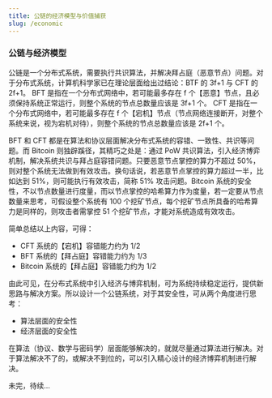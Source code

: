 ```yaml
---
title: 公链的经济模型与价值捕获
slug: /economic
---
```


### 公链与经济模型

公链是一个分布式系统，需要执行共识算法，并解决拜占庭（恶意节点）问题。对于分布式系统，计算机科学家已在理论层面给出过结论：BTF 的 3f+1 与 CFT 的 2f+1。
BFT 是指在一个分布式网络中，若可能最多存在 f 个【恶意】节点，且必须保持系统正常运行，则整个系统的节点总数量应该是 3f+1 个。
CFT 是指在一个分布式网络中，若可能最多存在 f 个【宕机】节点（节点网络连接断开，对整个系统来说，视为宕机对待），则整个系统的节点总数量应该是 2f+1 个。

BFT 和 CFT 都是在算法和协议层面解决分布式系统的容错、一致性、共识等问题。而 Bitcoin 则独辟蹊径，其精巧之处是：通过 PoW 共识算法，引入经济博弈机制，解决系统共识与拜占庭容错问题。只要恶意节点掌控的算力不超过 50%，则对整个系统无法做到有效攻击。换句话说，若恶意节点掌控的算力超过一半，比如达到 51%，则可能执行有效攻击，简称 51% 攻击问题。Bitcoin 系统的安全性，不以节点数量进行度量，而以节点掌控的哈希算力作为度量，若一定要从节点数量来思考，可假设整个系统有 100 个挖矿节点，每个挖矿节点所具备的哈希算力是同样的，则攻击者需掌控 51 个挖矿节点，才能对系统造成有效攻击。

简单总结以上内容，可得：

- CFT 系统的【宕机】容错能力约为 1/2
- BFT 系统的【拜占庭】容错能力约为 1/3
- Bitcoin 系统的【拜占庭】容错能力约为 1/2

由此可见，在分布式系统中引入经济与博弈机制，可为系统持续稳定运行，提供新思路与解决方案。所以设计一个公链系统，对于其安全性，可从两个角度进行思考：

- 算法层面的安全性
- 经济层面的安全性

在算法（协议、数学与密码学）层面能够解决的，就就尽量通过算法进行解决。对于算法解决不了的，或解决不到位的，可以引入精心设计的经济博弈机制进行解决。
  

未完，待续...







